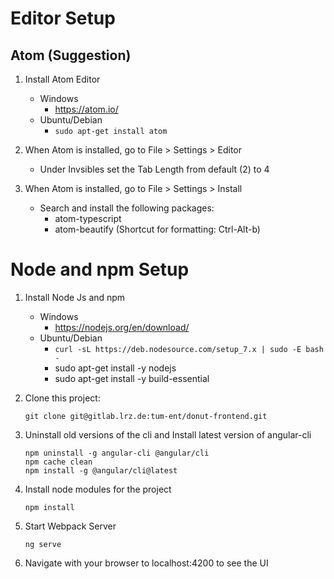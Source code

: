 # Editor Setup

## Atom (Suggestion)
1. Install Atom Editor
    * Windows
        * https://atom.io/
    * Ubuntu/Debian
        * `sudo apt-get install atom `

2. When Atom is installed, go to File > Settings > Editor
    * Under Invsibles set the Tab Length from default (2) to 4

3. When Atom is installed, go to File > Settings > Install
    * Search and install the following packages:
        * atom-typescript
        * atom-beautify (Shortcut for formatting: Ctrl-Alt-b)


# Node and npm Setup

1. Install Node Js and npm
    * Windows
        * https://nodejs.org/en/download/
    * Ubuntu/Debian
        * `curl -sL https://deb.nodesource.com/setup_7.x | sudo -E bash -`
        * sudo apt-get install -y nodejs
        * sudo apt-get install -y build-essential

2. Clone this project:
    ```
    git clone git@gitlab.lrz.de:tum-ent/donut-frontend.git
    ```

3. Uninstall old versions of the cli and Install latest version of angular-cli
    ```
    npm uninstall -g angular-cli @angular/cli
    npm cache clean
    npm install -g @angular/cli@latest
    ```

3. Install node modules for the project
    ```
    npm install
    ```

4. Start Webpack Server

    ```
    ng serve
    ```

5. Navigate with your browser to localhost:4200 to see the UI
